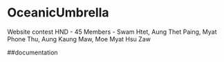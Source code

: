 # OceanicUmbrella

Website contest HND - 45
Members - Swam Htet, Aung Thet Paing, Myat Phone Thu, Aung Kaung Maw, Moe Myat Hsu Zaw

##documentation
